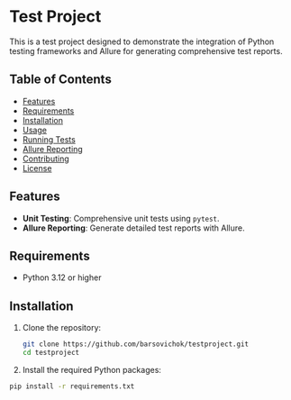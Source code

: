 # Test Project

This is a test project designed to demonstrate the integration of Python testing frameworks and Allure for generating comprehensive test reports.

## Table of Contents

- [Features](#features)
- [Requirements](#requirements)
- [Installation](#installation)
- [Usage](#usage)
- [Running Tests](#running-tests)
- [Allure Reporting](#allure-reporting)
- [Contributing](#contributing)
- [License](#license)

## Features

- **Unit Testing**: Comprehensive unit tests using `pytest`.
- **Allure Reporting**: Generate detailed test reports with Allure.
  
## Requirements

- Python 3.12 or higher

## Installation

1. Clone the repository:

   ```bash
   git clone https://github.com/barsovichok/testproject.git
   cd testproject

2. Install the required Python packages:

```bash
pip install -r requirements.txt
